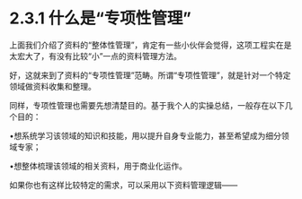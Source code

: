 # 2.3.1 什么是“专项性管理”

上面我们介绍了资料的“整体性管理”，肯定有一些小伙伴会觉得，这项工程实在是太宏大了，有没有比较“小”一点的资料管理方法。

好，这就来到了资料的“专项性管理”范畴。所谓“专项性管理”，就是针对一个特定领域做资料收集和整理。

同样，专项性管理也需要先想清楚目的。基于我个人的实操总结，一般存在以下几个目的：

•想系统学习该领域的知识和技能，用以提升自身专业能力，甚至希望成为细分领域专家；

•想整体梳理该领域的相关资料，用于商业化运作。

如果你也有这样比较特定的需求，可以采用以下资料管理逻辑——